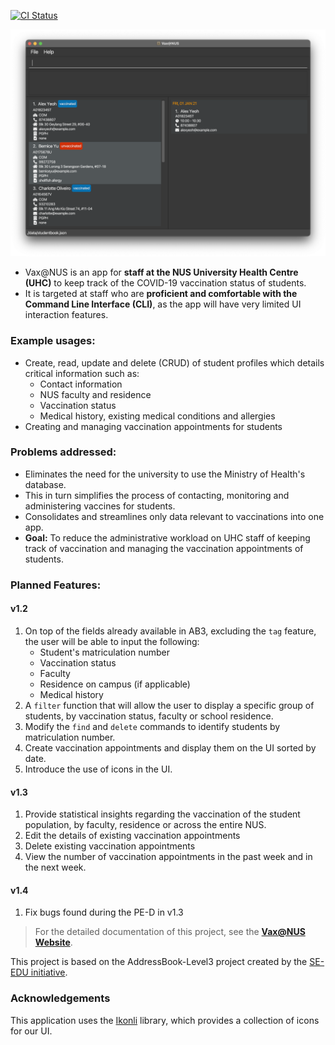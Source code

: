 [![CI Status](https://github.com/AY2021S2-CS2103T-W10-4/tp/workflows/Java%20CI/badge.svg)](https://github.com/AY2021S2-CS2103T-W10-4/tp/actions)

![Ui](docs/images/Ui.png)

* Vax@NUS is an app for **staff at the NUS University Health Centre (UHC)**
  to keep track of the COVID-19 vaccination status of students. <br>
* It is targeted at staff who are **proficient and comfortable with the
  Command Line Interface (CLI)**, as the app will have very limited UI interaction features.


### Example usages:

* Create, read, update and delete (CRUD) of student profiles which details critical information such as:
    * Contact information
    * NUS faculty and residence
    * Vaccination status
    * Medical history, existing medical conditions and allergies
* Creating and managing vaccination appointments for students

### Problems addressed:

* Eliminates the need for the university to use the Ministry of Health's database.
* This in turn simplifies the process of contacting, monitoring and administering vaccines for students.
* Consolidates and streamlines only data relevant to vaccinations into one app.
* **Goal:** To reduce the administrative workload on UHC staff of keeping track of vaccination and managing the
vaccination appointments of students. 


### Planned Features:

#### v1.2

1. On top of the fields already available in AB3, excluding the `tag` feature, the user will be able to input the following:
    * Student's matriculation number
    * Vaccination status
    * Faculty
    * Residence on campus (if applicable)
    * Medical history
1. A `filter` function that will allow the user to display a specific group of students, by 
   vaccination status, faculty or school residence. 
1. Modify the `find` and `delete` commands to identify students by matriculation number.
1. Create vaccination appointments and display them on the UI sorted by date.
1. Introduce the use of icons in the UI.

#### v1.3

1. Provide statistical insights regarding the vaccination of the student population, by faculty, residence or across 
   the entire NUS. 
1. Edit the details of existing vaccination appointments
1. Delete existing vaccination appointments
1. View the number of vaccination appointments in the past week and in the next week. 

#### v1.4

1. Fix bugs found during the PE-D in v1.3


>For the detailed documentation of this project, see the
**[Vax@NUS Website](https://ay2021s2-cs2103t-w10-4.github.io/tp/)**.



This project is based on the AddressBook-Level3 project created by
the [SE-EDU initiative](https://se-education.org).

### Acknowledgements
This application uses the [Ikonli](https://kordamp.org/ikonli/) library, which provides a collection of icons for our UI.
